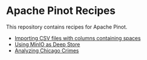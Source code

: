 # Apache Pinot Recipes

This repository contains recipes for Apache Pinot.

* [Importing CSV files with columns containing spaces](recipes/csv-files-spaces-column-names/)
* [Using MinIO as Deep Store](recipes/minio)
* [Analyzing Chicago Crimes](recipes/analyzing-chicago-crimes)
